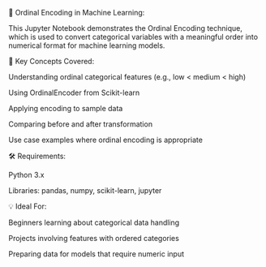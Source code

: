 🔢 Ordinal Encoding in Machine Learning:

This Jupyter Notebook demonstrates the Ordinal Encoding technique, which is used to convert categorical variables with a meaningful order into numerical format for machine learning models.

📌 Key Concepts Covered:

Understanding ordinal categorical features (e.g., low < medium < high)

Using OrdinalEncoder from Scikit-learn

Applying encoding to sample data

Comparing before and after transformation

Use case examples where ordinal encoding is appropriate

🛠 Requirements:

Python 3.x

Libraries: pandas, numpy, scikit-learn, jupyter

💡 Ideal For:

Beginners learning about categorical data handling

Projects involving features with ordered categories

Preparing data for models that require numeric input
